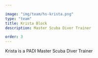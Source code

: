 ```yaml
---

image: "img/team/hs-krista.png"
type: "team"
title: Krista Block
description: Master Scuba Diver Trainer

order: 3
---
```


Krista is a PADI Master Scuba Diver Trainer